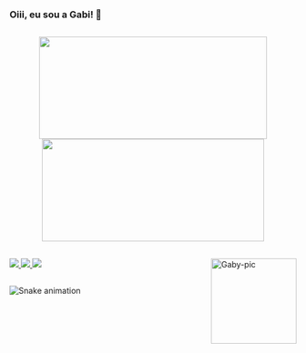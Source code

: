 ### Oiii, eu sou a Gabi! 👋

##

<div align="center">
  <a href="https://github.com/gabrielypx">
  <img height="180em" width="400em" src="https://github-readme-stats.vercel.app/api?username=gabrielypx&show_icons=true&theme=dark&include_all_commits=true&count_private=true"/>
  <img height="180em" width="390em" src="https://github-readme-stats.vercel.app/api/top-langs/?username=gabrielypx&layout=compact&langs_count=7&theme=dark"/>
</div>
  
##
  
<div top="150">
  <a href="https://www.instagram.com/gabi_px/" target="_blank"><img src="https://img.shields.io/badge/-Instagram-%23E4405F?style=for-the-badge&logo=instagram&logoColor=white"       target="_blank">
  </a>
  <a href = "mailto:gabrielypaitax@hotmail.com"><img src="https://img.shields.io/badge/-Gmail-%23333?style=for-the-badge&logo=gmail&logoColor=white" target="_blank">
  </a>
  <a href="https://www.linkedin.com/in/gabrielypaitax" target="_blank"><img src="https://img.shields.io/badge/-LinkedIn-%230077B5?style=for-the-badge&logo=linkedin&logoColor=white" target="_blank">
    <a href="https://picasion.com/"><img src="https://i.picasion.com/pic92/1abde9808432a6b240895502b53d3756.gif" align="right" width="150" height="150" border="0" alt="Gaby-pic"/></a>
  </a> 
  
  ##

  ![Snake animation](https://github.com/gabrielypx/gabrielypx/blob/output/github-contribution-grid-snake.svg)

</div>


